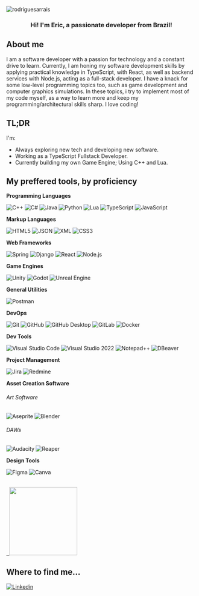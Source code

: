 <p align="left"> <img src="https://komarev.com/ghpvc/?username=rodriguesarrais&label=Profile%20views&color=0e75b6&style=flat" alt="rodriguesarrais" /> </p>

<h3 align="center">Hi! I'm Eric, a passionate developer from Brazil!</h3>

<!--<img src="https://github.com/user-attachments/assets/ae4b737c-1f99-404d-be8a-3732062ebaba" alt="hello-world"> -->

## About me

I am a software developer with a passion for technology and a constant drive to learn. Currently, I am honing my software development skills by applying practical knowledge in TypeScript, with React, as well as backend services with Node.js, acting as a full-stack developer. I have a knack for some low-level programming topics too, such as game development and computer graphics simulations. In these topics, i try to implement most of my code myself, as a way to learn more and keep my programming/architectural skills sharp. I love coding!

## TL;DR
I'm:
-  Always exploring new tech and developing new software.
-  Working as a TypeScript Fullstack Developer.
-  Currently building my own Game Engine; Using C++ and Lua.

## My preffered tools, by proficiency

**Programming Languages**

![C++](https://img.shields.io/badge/-C++-333333?style=flat&logo=C%2B%2B&logoColor=00599C)
![C#](https://img.shields.io/badge/-C%23-333333?style=flat&logo=dotnet&logoColor=A179DC)
![Java](https://img.shields.io/badge/-Java-333333?style=flat&logo=java&logoColor=007396)
![Python](https://img.shields.io/badge/-Python-333333?style=flat&logo=python&logoColor=FFD43B)
![Lua](https://img.shields.io/badge/-Lua-333333?style=flat&logo=lua&logoColor=000080)
![TypeScript](https://img.shields.io/badge/-TypeScript-333333?style=flat&logo=typescript)
![JavaScript](https://img.shields.io/badge/-JavaScript-333333?style=flat&logo=javascript)

<!--![PHP](https://img.shields.io/badge/-PHP-333333?style=flat&logo=php&logoColor=BB7772) -->

**Markup Languages**

![HTML5](https://img.shields.io/badge/-HTML5-333333?style=flat&logo=HTML5)
![JSON](https://img.shields.io/badge/-JSON-333333?style=flat&logo=json&logoColor=6C72BF)
![XML](https://img.shields.io/badge/-XML-333333?style=flat&logo=xml&logoColor=0069a9)
![CSS3](https://img.shields.io/badge/-CSS-333333?style=flat&logo=CSS3&logoColor=1572B6)

**Web Frameworks**

![Spring](https://img.shields.io/badge/-Spring-333333?style=flat&logo=spring&logoColor=6DB33F)
![Django](https://img.shields.io/badge/-Django-333333?style=flat&logo=django&logoColor=008080)
![React](https://img.shields.io/badge/-React-333333?style=flat&logo=react&logoColor=61DBFB)
![Node.js](https://img.shields.io/badge/-Node.js-333333?style=flat&logo=node.js&logoColor=339933)

**Game Engines**

![Unity](https://img.shields.io/badge/-Unity-333333?style=flat&logo=unity&logoColor=FFFFFF)
![Godot](https://img.shields.io/badge/-Godot-333333?style=flat&logo=godotengine&logoColor=8FD9FB)
![Unreal Engine](https://img.shields.io/badge/-Unreal%20Engine-333333?style=flat&logo=unrealengine&logoColor=FFFFFF)

**General Utilities**

![Postman](https://img.shields.io/badge/-Postman-333333?style=flat&logo=postman)

**DevOps**

![Git](https://img.shields.io/badge/-Git-333333?style=flat&logo=git)
![GitHub](https://img.shields.io/badge/-GitHub-333333?style=flat&logo=github&logoColor=white)
![GitHub Desktop](https://img.shields.io/badge/-GitHub%20Desktop-333333?style=flat&logo=github&logoColor=A179DC)
![GitLab](https://img.shields.io/badge/-GitLab-333333?style=flat&logo=gitlab)
![Docker](https://img.shields.io/badge/-Docker-333333?style=flat&logo=docker)

**Dev Tools**

![Visual Studio Code](https://img.shields.io/badge/-Visual%20Studio%20Code-333333?style=flat&logo=vscode&logoColor=007ACC)
![Visual Studio 2022](https://img.shields.io/badge/-Visual%20Studio%2022-333333?style=flat&logo=visualstudio&logoColor=5C2D91)
![Notepad++](https://img.shields.io/badge/-Notepad%2B%2B-333333?style=flat&logo=notepadplusplus&logoColor=0098DA)
![DBeaver](https://img.shields.io/badge/-DBeaver-333333?style=flat&logo=dbeaver&logoColor=336699)

**Project Management**

![Jira](https://img.shields.io/badge/-Jira-333333?style=flat&logo=jira&logoColor=0052cc)
![Redmine](https://img.shields.io/badge/-Redmine-333333?style=flat&logo=Redmine&logoColor=d6338b)

**Asset Creation Software**

<h6>Art Software</h6>

![Aseprite](https://img.shields.io/badge/-Aseprite-333333?style=flat&logo=aseprite&logoColor=white)
![Blender](https://img.shields.io/badge/-Blender-333333?style=flat&logo=blender&logoColor=F5792A)  

<h6>DAWs</h6>

![Audacity](https://img.shields.io/badge/-Audacity-333333?style=flat&logo=audacity&logoColor=FFC107)
![Reaper](https://img.shields.io/badge/-Reaper-333333?style=flat&logo=reaper&logoColor=008080)

**Design Tools**

![Figma](https://img.shields.io/badge/-Figma-333333?style=style=flat&logo=figma&logoColor=007ACC)
![Canva](https://img.shields.io/badge/-Canva-333333?style=flat&logo=canva&logoColor=00A1F1)

<br/>

<a href="https://github.com/rodriguesarrais" title="My Profile">
  <img height="180em" src="https://github-readme-stats.vercel.app/api?username=rodriguesarrais&theme=dracula&show_icons=true" />
</a>

## Where to find me...

[![Linkedin](https://img.shields.io/badge/-rodriguesarrais-blue?style=flat-square&logo=Linkedin&logoColor=white&link=https://www.linkedin.com/in/rodriguesarrais/)](https://www.linkedin.com/in/rodriguesarrais/)
